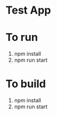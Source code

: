 # Test App

# To run

1.  npm install
2.  npm run start

# To build

1.  npm install
2.  npm run start

